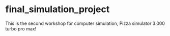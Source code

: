 # final_simulation_project
This is the second workshop for computer simulation, Pizza simulator 3.000 turbo pro max! 

